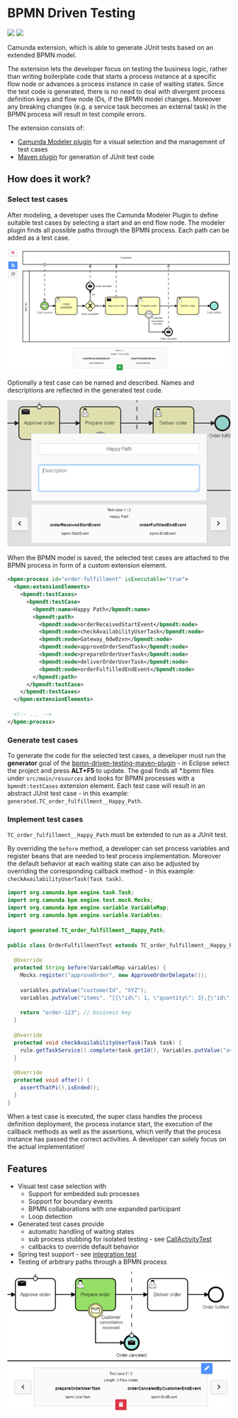 # BPMN Driven Testing
[![](https://img.shields.io/badge/Community%20Extension-An%20open%20source%20community%20maintained%20project-FF4700)](https://github.com/camunda-community-hub/community)
[![](https://img.shields.io/badge/Lifecycle-Incubating-blue)](https://github.com/Camunda-Community-Hub/community/blob/main/extension-lifecycle.md#incubating-)

Camunda extension, which is able to generate JUnit tests based on an extended BPMN model.

The extension lets the developer focus on testing the business logic, rather than writing boilerplate code that starts a process instance at a specific flow node or advances a process instance in case of waiting states.
Since the test code is generated, there is no need to deal with divergent process definition keys and flow node IDs, if the BPMN model changes.
Moreover any breaking changes (e.g. a service task becomes an external task) in the BPMN process will result in test compile errors.

The extension consists of:

- [Camunda Modeler plugin](camunda-modeler-plugin) for a visual selection and the management of test cases
- [Maven plugin](maven-plugin) for generation of JUnit test code

## How does it work?

### Select test cases
After modeling, a developer uses the Camunda Modeler Plugin to define suitable test cases by selecting a start and an end flow node.
The modeler plugin finds all possible paths through the BPMN process. Each path can be added as a test case.

![order-fulfillment-happy-path.png](docs/order-fulfillment-happy-path.png)

Optionally a test case can be named and described. Names and descriptions are reflected in the generated test code.

![order-fulfillment-happy-path-edit.png](docs/order-fulfillment-happy-path-edit.png)

When the BPMN model is saved, the selected test cases are attached to the BPMN process in form of a custom extension element.

```xml
<bpmn:process id="order-fulfillment" isExecutable="true">
  <bpmn:extensionElements>
    <bpmndt:testCases>
      <bpmndt:testCase>
        <bpmndt:name>Happy Path</bpmndt:name>
        <bpmndt:path>
          <bpmndt:node>orderReceivedStartEvent</bpmndt:node>
          <bpmndt:node>checkAvailabilityUserTask</bpmndt:node>
          <bpmndt:node>Gateway_0dw0zxn</bpmndt:node>
          <bpmndt:node>approveOrderSendTask</bpmndt:node>
          <bpmndt:node>prepareOrderUserTask</bpmndt:node>
          <bpmndt:node>deliverOrderUserTask</bpmndt:node>
          <bpmndt:node>orderFulfilledEndEvent</bpmndt:node>
        </bpmndt:path>
      </bpmndt:testCase>
    </bpmndt:testCases>
  </bpmn:extensionElements>

  <!-- ... -->
</bpmn:process>
```

### Generate test cases
To generate the code for the selected test cases, a developer must  run the **generator** goal of the [bpmn-driven-testing-maven-plugin](maven-plugin) - in Eclipse select the project and press **ALT+F5** to update.
The goal finds all *.bpmn files under `src/main/resources` and looks for BPMN processes with a `bpmndt:testCases` extension element.
Each test case will result in an abstract JUnit test case - in this example: `generated.TC_order_fulfillment__Happy_Path`.

### Implement test cases
`TC_order_fulfillment__Happy_Path` must be extended to run as a JUnit test.

By overriding the `before` method, a developer can set process variables and register beans that are needed to test process implementation.
Moreover the default behavior at each waiting state can also be adjusted by overriding the corresponding callback method - in this example: `checkAvailabilityUserTask(Task task)`.

```java
import org.camunda.bpm.engine.task.Task;
import org.camunda.bpm.engine.test.mock.Mocks;
import org.camunda.bpm.engine.variable.VariableMap;
import org.camunda.bpm.engine.variable.Variables;

import generated.TC_order_fulfillment__Happy_Path;

public class OrderFulfillmentTest extends TC_order_fulfillment__Happy_Path {

  @Override
  protected String before(VariableMap variables) {
    Mocks.register("approveOrder", new ApproveOrderDelegate());

    variables.putValue("customerId", "XYZ");
    variables.putValue("items", "[{\"id\": 1, \"quantity\": 3},{\"id\": 7, \"quantity\": 1}]");

    return "order-123"; // business key
  }

  @Override
  protected void checkAvailabilityUserTask(Task task) {
    rule.getTaskService().complete(task.getId(), Variables.putValue("available", true));
  }

  @Override
  protected void after() {
    assertThatPi().isEnded();
  }
}
```

When a test case is executed, the super class handles the process definition deployment, the process instance start, the execution of the callback methods as well as the assertions, which verify that the process instance has passed the correct activities. A developer can solely focus on the actual implementation!

## Features
- Visual test case selection with
  - Support for embedded sub processes
  - Support for boundary events
  - BPMN collaborations with one expanded participant
  - Loop detection
- Generated test cases provide
  - automatic handling of waiting states
  - sub process stubbing for isolated testing - see [CallActivityTest](maven-plugin/src/test/it/advanced/src/test/java/org/example/it/CallActivityTest.java)
  - callbacks to override default behavior
- Spring test support - see [integration test](maven-plugin/src/test/it/advanced-spring)
- Testing of arbitrary paths through a BPMN process

![order-fulfillment-canceled-by-customer.png](docs/order-fulfillment-canceled-by-customer.png)
